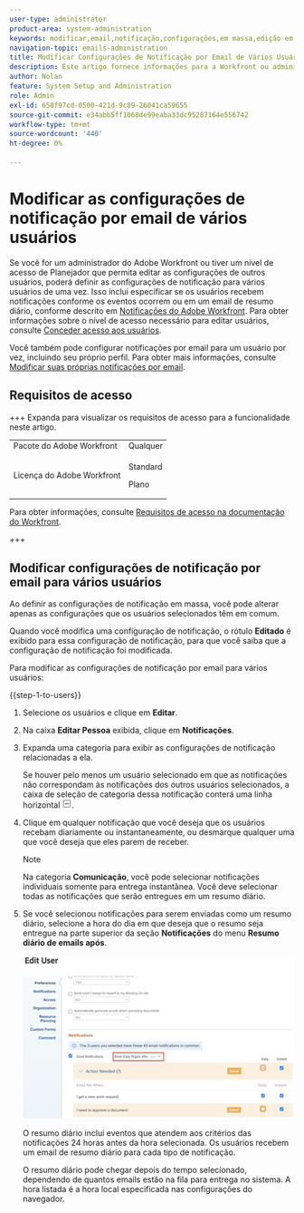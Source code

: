 ```yaml
---
user-type: administrator
product-area: system-administration
keywords: modificar,email,notificação,configurações,em massa,edição em massa,configurar,vários,usuários
navigation-topic: emails-administration
title: Modificar Configurações de Notificação por Email de Vários Usuários
description: Este artigo fornece informações para a Workfront ou administradores de grupo sobre como eles podem atualizar as notificações por email de outros usuários.
author: Nolan
feature: System Setup and Administration
role: Admin
exl-id: 658f97cd-0500-421d-9c89-26041ca59655
source-git-commit: e34abb5ff1068de99eaba33dc95287164e556742
workflow-type: tm+mt
source-wordcount: '440'
ht-degree: 0%

---
```


# Modificar as configurações de notificação por email de vários usuários

<!-- Audited: 12/2023 -->

Se você for um administrador do Adobe Workfront ou tiver um nível de acesso de Planejador que permita editar as configurações de outros usuários, poderá definir as configurações de notificação para vários usuários de uma vez. Isso inclui especificar se os usuários recebem notificações conforme os eventos ocorrem ou em um email de resumo diário, conforme descrito em [Notificações do Adobe Workfront](../../../workfront-basics/using-notifications/wf-notifications.md). Para obter informações sobre o nível de acesso necessário para editar usuários, consulte [Conceder acesso aos usuários](../../../administration-and-setup/add-users/configure-and-grant-access/grant-access-other-users.md).

Você também pode configurar notificações por email para um usuário por vez, incluindo seu próprio perfil. Para obter mais informações, consulte [Modificar suas próprias notificações por email](../../../workfront-basics/using-notifications/activate-or-deactivate-your-own-event-notifications.md).


## Requisitos de acesso

+++ Expanda para visualizar os requisitos de acesso para a funcionalidade neste artigo.


<table style="table-layout:auto"> 
 <col> 
 <col> 
 <tbody> 
  <tr> 
   <td role="rowheader">Pacote do Adobe Workfront</td> 
   <td>Qualquer</td> 
  </tr> 
  <tr> 
   <td role="rowheader">Licença do Adobe Workfront</td> 
   <td> 
    <p>Standard</p>
    <p>Plano</p>
   </td>
  </tr> 
 </tbody> 
</table>

Para obter informações, consulte [Requisitos de acesso na documentação do Workfront](/help/quicksilver/administration-and-setup/add-users/access-levels-and-object-permissions/access-level-requirements-in-documentation.md).

+++

## Modificar configurações de notificação por email para vários usuários

Ao definir as configurações de notificação em massa, você pode alterar apenas as configurações que os usuários selecionados têm em comum.

Quando você modifica uma configuração de notificação, o rótulo **Editado** é exibido para essa configuração de notificação, para que você saiba que a configuração de notificação foi modificada.

Para modificar as configurações de notificação por email para vários usuários:

{{step-1-to-users}}

1. Selecione os usuários e clique em **Editar**.
1. Na caixa **Editar Pessoa** exibida, clique em **Notificações**.

1. Expanda uma categoria para exibir as configurações de notificação relacionadas a ela.

   Se houver pelo menos um usuário selecionado em que as notificações não correspondam às notificações dos outros usuários selecionados, a caixa de seleção de categoria dessa notificação conterá uma linha horizontal ![Linha em vez de uma marca de seleção](assets/straight-line-instead-of-checkmark.jpg).


1. Clique em qualquer notificação que você deseja que os usuários recebam diariamente ou instantaneamente, ou desmarque qualquer uma que você deseja que eles parem de receber.

   >[!NOTE]
   >
   >   Na categoria **Comunicação**, você pode selecionar notificações individuais somente para entrega instantânea. Você deve selecionar todas as notificações que serão entregues em um resumo diário.


1. Se você selecionou notificações para serem enviadas como um resumo diário, selecione a hora do dia em que deseja que o resumo seja entregue na parte superior da seção **Notificações** do menu **Resumo diário de emails após**.

   ![Hora de resumo diária](assets/daily-digest-time.png)

   O resumo diário inclui eventos que atendem aos critérios das notificações 24 horas antes da hora selecionada. Os usuários recebem um email de resumo diário para cada tipo de notificação.

   O resumo diário pode chegar depois do tempo selecionado, dependendo de quantos emails estão na fila para entrega no sistema. A hora listada é a hora local especificada nas configurações do navegador.
